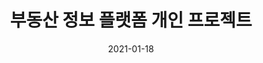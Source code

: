 ---
title: 부동산 정보 플랫폼 개인 프로젝트
description: https://github.com/i960107/RealEstateInfoFlatform 
image : 

date: 2021-01-18
---